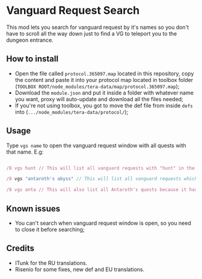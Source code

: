 # Vanguard Request Search

This mod lets you search for vanguard request by it's names so you don't have to scroll all the way down just to find a VG to teleport you to the dungeon entrance.

## How to install

 - Open the file called `protocol.365097.map` located in this repository, copy the content and paste it into your protocol map located in toolbox folder (`TOOLBOX ROOT/node_modules/tera-data/map/protocol.365097.map`);
 - Download the `module.json` and put it inside a folder with whatever name you want, proxy will auto-update and download all the files needed;
 - If you're not using toolbox, you got to move the def file from inside `defs` into (`.../node_modules/tera-data/protocol/`);

## Usage

Type `vgs name` to open the vanguard request window with all quests with that name.
E.g:
```javascript

/8 vgs hunt // This will list all vanguard requests with "hunt" in the name.

/8 vgs "antaroth's abyss" // This will list all vanguard requests which name matches "antaroth's abyss".

/8 vgs anta // This will also list all Antaroth's quests because it has "anta" in the name.
```

## Known issues

- You can't search when vanguard request window is open, so you need to close it before searching;

## Credits

- ITunk for the RU translations.
- Risenio for some fixes, new def and EU translations.